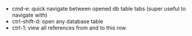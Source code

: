 - cmd-e: quick navigate between opened db table tabs (super useful to navigate with)
- ctrl-shift-d: open any database table
- ctrl-1: view all references from and to this row

